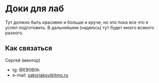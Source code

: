 # Доки для лаб

Тут должно быть красивее и больше и круче, но это пока все что я успел подготовить. В дальнейшем (надеюсь) тут будет
много
всякого разного.

## Как связаться

Сергей (ментор)

* tg: @EB0B0h
* e-mail: sakoriakov@itmo.ru

